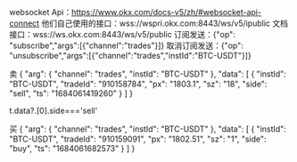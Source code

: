 

websocket Api：https://www.okx.com/docs-v5/zh/#websocket-api-connect
他们自己使用的接口：wss://wspri.okx.com:8443/ws/v5/ipublic
文档接口：wss://ws.okx.com:8443/ws/v5/public
订阅发送：{"op": "subscribe","args":[{"channel":"trades"}]}
取消订阅发送：{"op": "unsubscribe","args":[{"channel":"trades","instId":"BTC-USDT"}]}



 卖
 {
 "arg": {
 "channel": "trades",
 "instId": "BTC-USDT"
 },
 "data": [
 {
 "instId": "BTC-USDT",
 "tradeId": "910158784",
 "px": "1803.1",
 "sz": "18",
 "side": "sell",
 "ts": "1684061419260"
 }
 ]
 }

 t.data?.[0].side==='sell'

 买
 {
 "arg": {
 "channel": "trades",
 "instId": "BTC-USDT"
 },
 "data": [
 {
 "instId": "BTC-USDT",
 "tradeId": "910159091",
 "px": "1802.51",
 "sz": "1",
 "side": "buy",
 "ts": "1684061682573"
 }
 ]
 }

